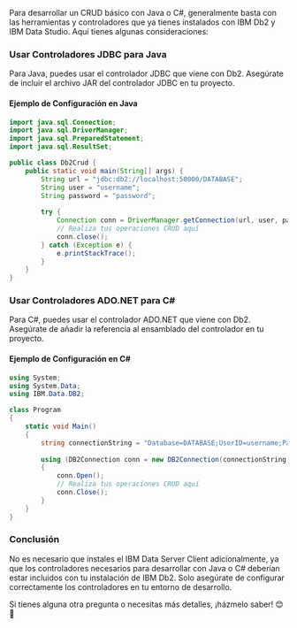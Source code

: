 Para desarrollar un CRUD básico con Java o C#, generalmente basta con las herramientas y controladores que ya tienes instalados con IBM Db2 y IBM Data Studio. Aquí tienes algunas consideraciones:

### Usar Controladores JDBC para Java
Para Java, puedes usar el controlador JDBC que viene con Db2. Asegúrate de incluir el archivo JAR del controlador JDBC en tu proyecto.

#### Ejemplo de Configuración en Java
```java
import java.sql.Connection;
import java.sql.DriverManager;
import java.sql.PreparedStatement;
import java.sql.ResultSet;

public class Db2Crud {
    public static void main(String[] args) {
        String url = "jdbc:db2://localhost:50000/DATABASE";
        String user = "username";
        String password = "password";
        
        try {
            Connection conn = DriverManager.getConnection(url, user, password);
            // Realiza tus operaciones CRUD aquí
            conn.close();
        } catch (Exception e) {
            e.printStackTrace();
        }
    }
}
```

### Usar Controladores ADO.NET para C#
Para C#, puedes usar el controlador ADO.NET que viene con Db2. Asegúrate de añadir la referencia al ensamblado del controlador en tu proyecto.

#### Ejemplo de Configuración en C#
```csharp
using System;
using System.Data;
using IBM.Data.DB2;

class Program
{
    static void Main()
    {
        string connectionString = "Database=DATABASE;UserID=username;Password=password;Server=localhost:50000";
        
        using (DB2Connection conn = new DB2Connection(connectionString))
        {
            conn.Open();
            // Realiza tus operaciones CRUD aquí
            conn.Close();
        }
    }
}
```

### Conclusión
No es necesario que instales el IBM Data Server Client adicionalmente, ya que los controladores necesarios para desarrollar con Java o C# deberían estar incluidos con tu instalación de IBM Db2. Solo asegúrate de configurar correctamente los controladores en tu entorno de desarrollo.

Si tienes alguna otra pregunta o necesitas más detalles, ¡házmelo saber! 😊🚀